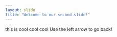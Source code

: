 ```yaml
---
layout: slide
title: "Welcome to our second slide!"
---
```

this is cool cool cool
Use the left arrow to go back!
